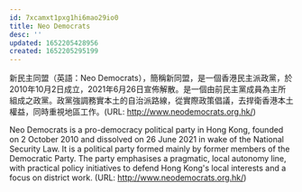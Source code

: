 ```yaml
---
id: 7xcamxt1pxg1hi6mao29io0
title: Neo Democrats
desc: ''
updated: 1652205428956
created: 1652205295199
---
```


新民主同盟（英語：Neo Democrats），簡稱新同盟，是一個香港民主派政黨，於2010年10月2日成立，2021年6月26日宣佈解散。是一個由前民主黨成員為主所組成之政黨。政黨強調務實本土的自治派路線，從實際政策倡議，去捍衛香港本土權益，同時重視地區工作。(URL: http://www.neodemocrats.org.hk/)

Neo Democrats is a pro-democracy political party in Hong Kong, founded on 2 October 2010 and dissolved on 26 June 2021 in wake of the National Security Law. It is a political party formed mainly by former members of the Democratic Party. The party emphasises a pragmatic, local autonomy line, with practical policy initiatives to defend Hong Kong's local interests and a focus on district work. (URL: http://www.neodemocrats.org.hk/)